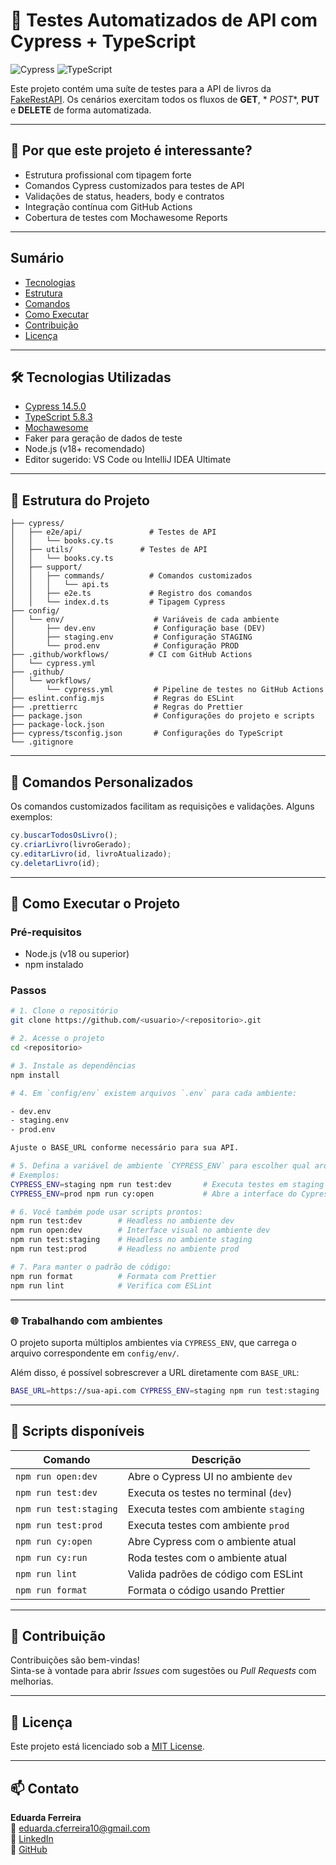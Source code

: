 # 🚀 Testes Automatizados de API com Cypress + TypeScript

![Cypress](https://img.shields.io/badge/Cypress-14.5.0-brightgreen?style=flat-square)
![TypeScript](https://img.shields.io/badge/TypeScript-5.8-blue?style=flat-square)

Este projeto contém uma suíte de testes para a API de livros
da [FakeRestAPI](https://fakerestapi.azurewebsites.net). Os cenários exercitam todos os fluxos de **GET**, *
*POST**, **PUT** e **DELETE** de forma automatizada.

---

## 📌 Por que este projeto é interessante?

- Estrutura profissional com tipagem forte
- Comandos Cypress customizados para testes de API
- Validações de status, headers, body e contratos
- Integração contínua com GitHub Actions
- Cobertura de testes com Mochawesome Reports

---
## Sumário

- [Tecnologias](#-tecnologias-utilizadas)
- [Estrutura](#-estrutura-do-projeto)
- [Comandos](#comandos)
- [Como Executar](#como-executar)
- [Contribuição](#contribuicao)
- [Licença](#licenca)

---
## 🛠️ Tecnologias Utilizadas

- [Cypress 14.5.0](https://www.cypress.io/)
- [TypeScript 5.8.3](https://www.typescriptlang.org/)
- [Mochawesome](https://github.com/adamgruber/mochawesome)
- Faker para geração de dados de teste
- Node.js (v18+ recomendado)
- Editor sugerido: VS Code ou IntelliJ IDEA Ultimate

---

## 📂 Estrutura do Projeto
```plaintext
├── cypress/
│   ├── e2e/api/               # Testes de API
│   │   └── books.cy.ts
│   ├── utils/               # Testes de API
│   │   └── books.cy.ts
│   ├── support/
│   │   ├── commands/          # Comandos customizados
│   │   │   └── api.ts
│   │   ├── e2e.ts             # Registro dos comandos
│   │   └── index.d.ts         # Tipagem Cypress
├── config/
│   └── env/                    # Variáveis de cada ambiente
│       ├── dev.env             # Configuração base (DEV)
│       ├── staging.env         # Configuração STAGING
│       └── prod.env            # Configuração PROD
├── .github/workflows/         # CI com GitHub Actions
│   └── cypress.yml
├── .github/
│   └── workflows/
│       └── cypress.yml         # Pipeline de testes no GitHub Actions
├── eslint.config.mjs           # Regras do ESLint
├── .prettierrc                 # Regras do Prettier
├── package.json                # Configurações do projeto e scripts
├── package-lock.json
├── cypress/tsconfig.json       # Configurações do TypeScript
└── .gitignore
```

---

## 🧩 Comandos Personalizados

Os comandos customizados facilitam as requisições e validações. Alguns exemplos:

```ts
cy.buscarTodosOsLivro();
cy.criarLivro(livroGerado);
cy.editarLivro(id, livroAtualizado);
cy.deletarLivro(id);
```

---

## 🎯 Como Executar o Projeto

### Pré-requisitos

- Node.js (v18 ou superior)
- npm instalado

### Passos

```bash
# 1. Clone o repositório
git clone https://github.com/<usuario>/<repositorio>.git

# 2. Acesse o projeto
cd <repositorio>

# 3. Instale as dependências
npm install

# 4. Em `config/env` existem arquivos `.env` para cada ambiente:

- dev.env
- staging.env
- prod.env

Ajuste o BASE_URL conforme necessário para sua API.

# 5. Defina a variável de ambiente `CYPRESS_ENV` para escolher qual arquivo será carregado.
# Exemplos:
CYPRESS_ENV=staging npm run test:dev       # Executa testes em staging no terminal
CYPRESS_ENV=prod npm run cy:open           # Abre a interface do Cypress no ambiente prod

# 6. Você também pode usar scripts prontos:
npm run test:dev        # Headless no ambiente dev
npm run open:dev        # Interface visual no ambiente dev
npm run test:staging    # Headless no ambiente staging
npm run test:prod       # Headless no ambiente prod

# 7. Para manter o padrão de código:
npm run format          # Formata com Prettier
npm run lint            # Verifica com ESLint
```

---

### 🌐 Trabalhando com ambientes

O projeto suporta múltiplos ambientes via `CYPRESS_ENV`, que carrega o arquivo correspondente em `config/env/`.

Além disso, é possível sobrescrever a URL diretamente com `BASE_URL`:
```bash
BASE_URL=https://sua-api.com CYPRESS_ENV=staging npm run test:staging
```
---

## 📜 Scripts disponíveis


| Comando                 | Descrição                                     |
|-------------------------|-----------------------------------------------|
| `npm run open:dev`      | Abre o Cypress UI no ambiente `dev`           |
| `npm run test:dev`      | Executa os testes no terminal (`dev`)         |
| `npm run test:staging`  | Executa testes com ambiente `staging`         |
| `npm run test:prod`     | Executa testes com ambiente `prod`            |
| `npm run cy:open`       | Abre Cypress com o ambiente atual             |
| `npm run cy:run`        | Roda testes com o ambiente atual              |
| `npm run lint`          | Valida padrões de código com ESLint           |
| `npm run format`        | Formata o código usando Prettier              |

---
## 🤝 Contribuição

Contribuições são bem-vindas!  
Sinta-se à vontade para abrir *Issues* com sugestões ou *Pull Requests* com melhorias.

---

## 📄 Licença

Este projeto está licenciado sob a [MIT License](LICENSE).

---
## 📫 Contato

**Eduarda Ferreira**  
📧 eduarda.cferreira10@gmail.com  
🔗 [LinkedIn](https://www.linkedin.com/in/eduarda-ferreira/)  
🐙 [GitHub](https://github.com/eduardacf)
